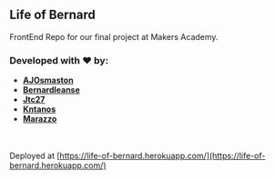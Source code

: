 ## Life of Bernard

FrontEnd Repo for our final project at Makers Academy. 

### Developed with ❤️ by:
- <b>[AJOsmaston](https://github.com/AJOsmaston)</b>
- <b>[Bernardleanse](https://github.com/bernardleanse)</b>
- <b>[Jtc27](https://github.com/jtc27)</b>
- <b>[Kntanos](https://github.com/Kntanos)</b>
- <b>[Marazzo](https://github.com/marazzo)</b>

<br><br>Deployed at [https://life-of-bernard.herokuapp.com/](https://life-of-bernard.herokuapp.com/) 
